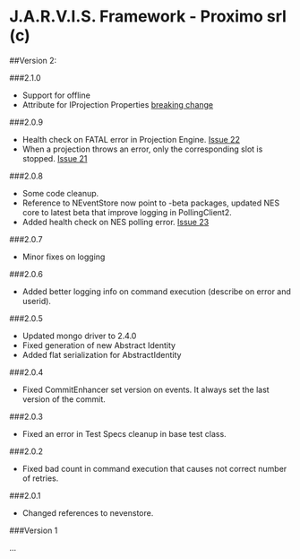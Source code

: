 J.A.R.V.I.S. Framework - Proximo srl (c)
====

##Version 2:

###2.1.0

- Support for offline
- Attribute for IProjection Properties [breaking change](BreakingChanges/2.1.0_ProjectionAttribute.md)

###2.0.9

- Health check on FATAL error in Projection Engine. [Issue 22](https://github.com/ProximoSrl/Jarvis.Framework/issues/21)
- When a projection throws an error, only the corresponding slot is stopped. [Issue 21](https://github.com/ProximoSrl/Jarvis.Framework/issues/22) 

###2.0.8

- Some code cleanup.
- Reference to NEventStore now point to -beta packages, updated NES core to latest beta that improve logging in PollingClient2.
- Added health check on NES polling error. [Issue 23](https://github.com/ProximoSrl/Jarvis.Framework/issues/23)

###2.0.7

- Minor fixes on logging

###2.0.6

- Added better logging info on command execution (describe on error and userid).

###2.0.5

- Updated mongo driver to 2.4.0
- Fixed generation of new Abstract Identity
- Added flat serialization for AbstractIdentity

###2.0.4

- Fixed CommitEnhancer set version on events. It always set the last version of the commit.

###2.0.3

- Fixed an error in Test Specs cleanup in base test class.

###2.0.2

- Fixed bad count in command execution that causes not correct number of retries.

###2.0.1

- Changed references to nevenstore.

###Version 1

...

